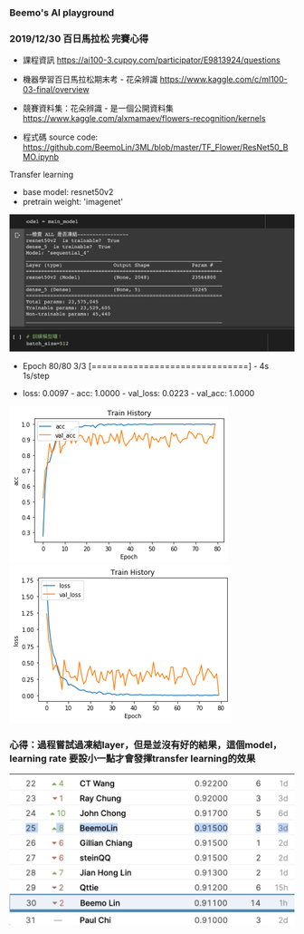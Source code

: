 ### Beemo's AI playground

### 2019/12/30 百日馬拉松 完賽心得
- 課程資訊 https://ai100-3.cupoy.com/participator/E9813924/questions

- 機器學習百日馬拉松期末考 - 花朵辨識 https://www.kaggle.com/c/ml100-03-final/overview

- 競賽資料集：花朵辨識 - 是一個公開資料集 https://www.kaggle.com/alxmamaev/flowers-recognition/kernels

- 程式碼 source code: https://github.com/BeemoLin/3ML/blob/master/TF_Flower/ResNet50_BMO.ipynb

Transfer learning
  - base model: resnet50v2
  - pretrain weight: 'imagenet'

![image](https://raw.githubusercontent.com/BeemoLin/3ML/master/resnet50v2.png)
  
- Epoch 80/80
3/3 [==============================] - 4s 1s/step

- loss: 0.0097 - acc: 1.0000 - val_loss: 0.0223 - val_acc: 1.0000

![image](https://raw.githubusercontent.com/BeemoLin/3ML/master/acc.png)
![image](https://raw.githubusercontent.com/BeemoLin/3ML/master/loss.png)

### 心得：過程嘗試過凍結layer，但是並沒有好的結果，這個model，learning rate 要設小一點才會發揮transfer learning的效果

![image](https://raw.githubusercontent.com/BeemoLin/3ML/master/3rdML100Final.png)
